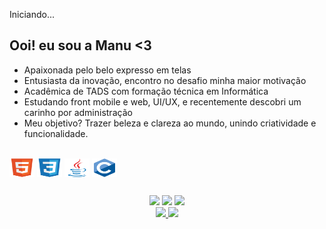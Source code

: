 Iniciando...
## Ooi! eu sou a Manu <3

- Apaixonada pelo belo expresso em telas
- Entusiasta da inovação, encontro no desafio minha maior motivação
- Acadêmica de TADS com formação técnica em Informática
- Estudando front mobile e web, UI/UX, e recentemente descobri um carinho por administração
- Meu objetivo? Trazer beleza e clareza ao mundo, unindo criatividade e funcionalidade.

<div style="display: inline_block"><br>
  <img align="center" alt="Rafa-HTML" height="30" width="40" src="https://raw.githubusercontent.com/devicons/devicon/master/icons/html5/html5-original.svg">
  <img align="center" alt="Rafa-CSS" height="30" width="40" src="https://raw.githubusercontent.com/devicons/devicon/master/icons/css3/css3-original.svg">
  <img align="center" alt="Rafa-CSS" height="30" width="40" src="https://raw.githubusercontent.com/devicons/devicon/master/icons/java/java-original.svg">
  <img align="center" alt="Algoritmos_C" height="30" width="40" src="https://raw.githubusercontent.com/devicons/devicon/master/icons/c/c-original.svg">
</div>

 ##
 
<div align="center">
  <a href="https://instagram.com/manuelaroquee" target="_blank"><img src="https://img.shields.io/badge/-Instagram-%23E4405F?style=for-the-badge&logo=instagram&logoColor=white" target="_blank"></a>
  <a href="https://www.linkedin.com/in/manuelaroque154" target="_blank"><img src="https://img.shields.io/badge/-LinkedIn-%230077B5?style=for-the-badge&logo=linkedin&logoColor=white" target="_blank"></a> 
  <a href = "mailto:manuelaroque154@gmail.com"><img src="https://img.shields.io/badge/-Gmail-%23333?style=for-the-badge&logo=gmail&logoColor=white" target="_blank"></a>
</div>

 
<div align="center">
<a href="https://github.com/manuelaroquee">
<img height="160em" src="https://github-readme-stats.vercel.app/api?username=manuelaroquee&show_icons=true&theme=dracula&include_all_commits=true&count_private=true"/>
<img height="160em" src="https://github-readme-stats.vercel.app/api/top-langs/?username=manuelaroquee&layout=compact&langs_count=8&theme=dracula"/>
</div>
